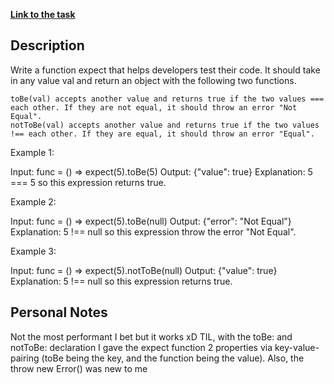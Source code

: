 **[Link to the task](https://leetcode.com/problems/to-be-or-not-to-be/description/)**

## Description

Write a function expect that helps developers test their code. It should take in any value val and return an object with the following two functions.

    toBe(val) accepts another value and returns true if the two values === each other. If they are not equal, it should throw an error "Not Equal".
    notToBe(val) accepts another value and returns true if the two values !== each other. If they are equal, it should throw an error "Equal".

Example 1:

Input: func = () => expect(5).toBe(5)
Output: {"value": true}
Explanation: 5 === 5 so this expression returns true.

Example 2:

Input: func = () => expect(5).toBe(null)
Output: {"error": "Not Equal"}
Explanation: 5 !== null so this expression throw the error "Not Equal".

Example 3:

Input: func = () => expect(5).notToBe(null)
Output: {"value": true}
Explanation: 5 !== null so this expression returns true.

## Personal Notes

Not the most performant I bet but it works xD
TIL, with the toBe: and notToBe: declaration I gave the expect function 2 properties via
key-value-pairing (toBe being the key, and the function being the value).
Also, the throw new Error() was new to me
